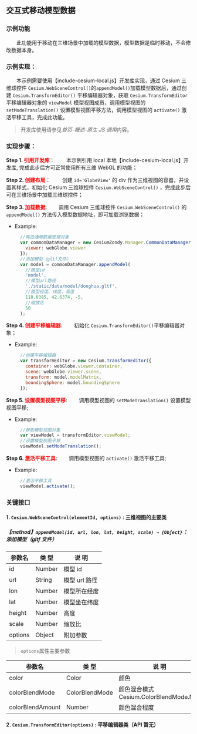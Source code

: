 ## 交互式移动模型数据

### 示例功能

&ensp;&ensp;&ensp;&ensp;此功能用于移动在三维场景中加载的模型数据，模型数据是临时移动，不会修改数据本身。

### 示例实现：

&ensp;&ensp;&ensp;&ensp;本示例需要使用【include-cesium-local.js】开发库实现，通过 Cesium 三维球控件 `Cesium.WebSceneControl()`的`appendModel()`加载模型数据后，通过创建 `Cesium.TransformEditor()` 平移编辑器对象，获取 `Cesium.TransformEditor` 平移编辑器对象的 `viewModel` 模型视图成员，调用模型视图的 `setModeTranslation()` 设置模型视图平移方法，调用模型视图的 `activate()` 激活平移工具，完成此功能。

> 开发库使用请参见*首页-概述-原生 JS 调用*内容。

### 实现步骤：

**Step 1. <font color=red>引用开发库</font>**：
&ensp;&ensp;&ensp;&ensp;本示例引用 local 本地【include-cesium-local.js】开发库, 完成此步后方可正常使用所有三维 WebGL 的功能；

**Step 2. <font color=red>创建布局</font>**：
&ensp;&ensp;&ensp;&ensp;创建 `id='GlobeView'` 的 div 作为三维视图的容器，并设置其样式，初始化 Cesium 三维球控件 `Cesium.WebSceneControl()` ，完成此步后可在三维场景中加载三维球控件；

**Step 3. <font color=red>加载数据</font>**:
&ensp;&ensp;&ensp;&ensp;调用 Cesium 三维球控件 `Cesium.WebSceneControl()` 的 `appendModel()` 方法传入模型数据地址，即可加载浏览数据；

- Example:
  ```Javascript
    //构造通用数据管理对象
    var commonDataManager = new CesiumZondy.Manager.CommonDataManager({
      viewer: webGlobe.viewer
    });
    //添加模型（gltf文件）
    var model = commonDataManager.appendModel(
      //模型id
      'model',
      //模型url路径
      './static/data/model/donghua.gltf',
      //模型经度、纬度、高度
      118.0385, 42.6374, -5,
      //缩放比
      50
    );
  ```

**Step 4. <font color=red>创建平移编辑器</font>**:
&ensp;&ensp;&ensp;&ensp;初始化 `Cesium.TransformEditor()`平移编辑器对象；

- Example:
  ```Javascript
    //创建平移编辑器
    var transformEditor = new Cesium.TransformEditor({
      container: webGlobe.viewer.container,
      scene: webGlobe.viewer.scene,
      transform: model.modelMatrix,
      boundingSphere: model.boundingSphere
    });
  ```

**Step 5. <font color=red>设置模型视图平移</font>**:
&ensp;&ensp;&ensp;&ensp;调用模型视图的 `setModeTranslation()` 设置模型视图平移;

- Example:
  ```Javascript
    //获取模型视图对象
    var viewModel = transformEditor.viewModel;
    //设置模型视图平移
    viewModel.setModeTranslation();
  ```

**Step 6. <font color=red>激活平移工具</font>**:
&ensp;&ensp;&ensp;&ensp;调用模型视图的 `activate()` 激活平移工具;

- Example:
  ```Javascript
    //激活平移工具
    viewModel.activate();
  ```

### 关键接口

#### 1. `Cesium.WebSceneControl(elementId, options)` : 三维视图的主要类

##### 【method】`appendModel(id, url, lon, lat, height, scale) → {Object}`：添加模型（gltf 文件）

| 参数名  | 类 型  | 说 明         |
| ------- | ------ | ------------- |
| id      | Number | 模型 id       |
| url     | String | 模型 url 路径 |
| lon     | Number | 模型所在经度  |
| lat     | Number | 模型坐在纬度  |
| height  | Number | 高度          |
| scale   | Number | 缩放比        |
| options | Object | 附加参数      |

> `options`属性主要参数

| 参数名           | 类 型          | 说 明                                  |
| ---------------- | -------------- | -------------------------------------- |
| color            | Color          | 颜色                                   |
| colorBlendMode   | ColorBlendMode | 颜色混合模式 Cesium.ColorBlendMode.MIX |
| colorBlendAmount | Number         | 颜色混合程度                           |

#### 2. `Cesium.TransformEditor(options)` : 平移编辑器类（API 暂无）
